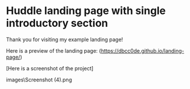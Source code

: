 # Huddle landing page with single introductory section

Thank you for visiting my example landing page!

Here is a preview of the landing page: (https://dbcc0de.github.io/landing-page/)

[Here is a screenshot of the project]

images\Screenshot (4).png
